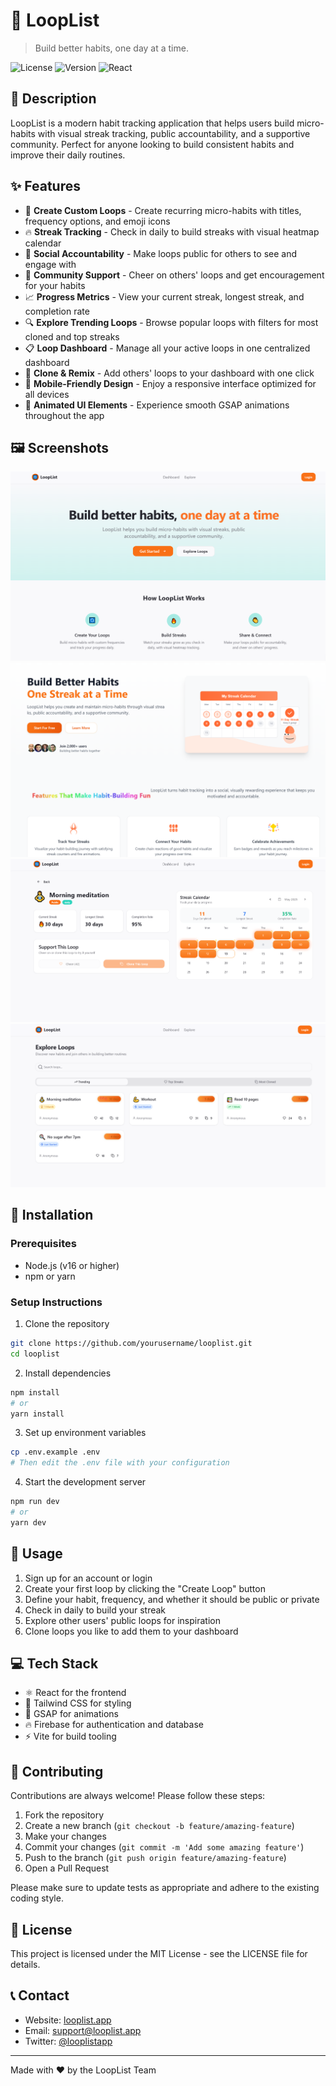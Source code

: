 # 🔄 LoopList

> Build better habits, one day at a time.

![License](https://img.shields.io/badge/license-MIT-blue.svg)
![Version](https://img.shields.io/badge/version-1.0.0-green.svg)
![React](https://img.shields.io/badge/React-18-blue.svg)

## 📝 Description

LoopList is a modern habit tracking application that helps users build micro-habits with visual streak tracking, public accountability, and a supportive community. Perfect for anyone looking to build consistent habits and improve their daily routines.

## ✨ Features

- 🔄 **Create Custom Loops** - Create recurring micro-habits with titles, frequency options, and emoji icons
- 🔥 **Streak Tracking** - Check in daily to build streaks with visual heatmap calendar
- 👥 **Social Accountability** - Make loops public for others to see and engage with
- 👏 **Community Support** - Cheer on others' loops and get encouragement for your habits
- 📈 **Progress Metrics** - View your current streak, longest streak, and completion rate
- 🔍 **Explore Trending Loops** - Browse popular loops with filters for most cloned and top streaks
- 📋 **Loop Dashboard** - Manage all your active loops in one centralized dashboard
- 🔄 **Clone & Remix** - Add others' loops to your dashboard with one click
- 📱 **Mobile-Friendly Design** - Enjoy a responsive interface optimized for all devices
- 🎨 **Animated UI Elements** - Experience smooth GSAP animations throughout the app

## 🖼️ Screenshots

![Homepage](public/screenshots/home.png)
![Dashboard](public/screenshots/dashboard.png)
![Streak Calendar](public/screenshots/streak-calendar.png)
![Explore Loops](public/screenshots/explore.png)

## 🚀 Installation

### Prerequisites

- Node.js (v16 or higher)
- npm or yarn

### Setup Instructions

1. Clone the repository

```bash
git clone https://github.com/yourusername/looplist.git
cd looplist
```

2. Install dependencies

```bash
npm install
# or
yarn install
```

3. Set up environment variables

```bash
cp .env.example .env
# Then edit the .env file with your configuration
```

4. Start the development server

```bash
npm run dev
# or
yarn dev
```

## 🔧 Usage

1. Sign up for an account or login
2. Create your first loop by clicking the "Create Loop" button
3. Define your habit, frequency, and whether it should be public or private
4. Check in daily to build your streak
5. Explore other users' public loops for inspiration
6. Clone loops you like to add them to your dashboard

## 💻 Tech Stack

- ⚛️ React for the frontend
- 🎨 Tailwind CSS for styling
- 🔄 GSAP for animations
- 🔥 Firebase for authentication and database
- ⚡ Vite for build tooling

## 👥 Contributing

Contributions are always welcome! Please follow these steps:

1. Fork the repository
2. Create a new branch (`git checkout -b feature/amazing-feature`)
3. Make your changes
4. Commit your changes (`git commit -m 'Add some amazing feature'`)
5. Push to the branch (`git push origin feature/amazing-feature`)
6. Open a Pull Request

Please make sure to update tests as appropriate and adhere to the existing coding style.

## 📄 License

This project is licensed under the MIT License - see the LICENSE file for details.

## 📞 Contact

- Website: [looplist.app](https://looplist.app)
- Email: support@looplist.app
- Twitter: [@looplistapp](https://twitter.com/looplistapp)

---

Made with ❤️ by the LoopList Team
